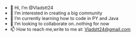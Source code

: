 - 👋 Hi, I’m @Vladstt24
- 👀 I’m interested in creating a big community
- 🌱 I’m currently learning how to code in PY and Java
- 💞️ I’m looking to collaborate on..nothing for now
- 📫 How to reach me,write to me at: Vladstt24@gmail.com

<!---
Vladstt24/Vladstt24 is a ✨ special ✨ repository because its `README.md` (this file) appears on your GitHub profile.
You can click the Preview link to take a look at your changes.
--->
